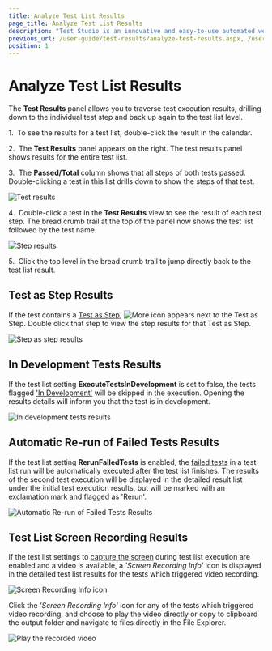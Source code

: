```yaml
---
title: Analyze Test List Results
page_title: Analyze Test List Results
description: "Test Studio is an innovative and easy-to-use automated web, WPF and load testing solution. Test Studio tests support essential technologies like ASP.NET AJAX, Silverlight, PHP and MVC. HTML5, Testing framework, functional testing, performance testing, load testing, exploratory testing, manual testing."
previous_url: /user-guide/test-results/analyze-test-results.aspx, /user-guide/test-results/analyze-test-results, /getting-started/test-results/analyze-test-results
position: 1
---
```

# Analyze Test List Results

The **Test Results** panel allows you to traverse test execution results, drilling down to the individual test step and back up again to the test list level.

1.&nbsp; To see the results for a test list, double-click the result in the calendar.

2.&nbsp; The **Test Results** panel appears on the right. The test results panel shows results for the entire test list.

3.&nbsp; The **Passed/Total** column shows that all steps of both tests passed. Double-clicking a test in this list drills down to show the steps of that test.

![Test results][1]

4.&nbsp; Double-click a test in the **Test Results** view to see the result of each test step. The bread crumb trail at the top of the panel now shows the test list followed by the test name.

![Step results][2]

5.&nbsp; Click the top level in the bread crumb trail to jump directly back to the test list result.

## Test as Step Results

If the test contains a <a href="/features/custom-steps/test-as-step" target="_blank">Test as Step</a>, ![More icon][3] appears next to the Test as Step. Double click that step to view the step results for that Test as Step.

![Step as step results][4]

## In Development Tests Results

If the test list setting **ExecuteTestsInDevelopment** is set to false, the tests flagged <a href="/features/test-maintenance/tests-in-development" target="_blank">'In Development'</a> will be skipped in the execution. Opening the results details will inform you that the test is in development.

![In development tests results][5]

## Automatic Re-run of Failed Tests Results

If the test list setting **RerunFailedTests** is enabled, the <a href="/getting-started/test-execution/test-list-execution#automatic-re-run-of-failed-tests" target="_blank">failed tests</a> in a test list run will be automatically executed after the test list finishes. The results of the second test execution will be displayed in the detailed result list under the initial test execution results, but will be marked with an exclamation mark and flagged as 'Rerun'.

![Automatic Re-run of Failed Tests Results][6]

## Test List Screen Recording Results

If the test list settings to <a href="/getting-started/test-execution/test-list-execution#recording-of-test-list-execution" target="_blank">capture the screen</a> during test list execution are enabled and a video is available, a _'Screen Recording Info'_ icon is displayed in the detailed test list results for the tests which triggered video recording.

![Screen Recording Info icon][7]

Click the _'Screen Recording Info'_ icon for any of the tests which triggered video recording, and choose to play the video directly or copy to clipboard the output folder and navigate to files directly in the File Explorer.

![Play the recorded video][8]

[1]: /img/getting-started/test-results/analyze-test-results/fig1.png
[2]: /img/getting-started/test-results/analyze-test-results/fig2.png
[3]: /img/getting-started/test-results/analyze-test-results/fig3.png
[4]: /img/getting-started/test-results/analyze-test-results/fig4.png
[5]: /img/getting-started/test-results/analyze-test-results/fig5.png
[6]: /img/getting-started/test-results/analyze-test-results/fig6.png
[7]: /img/getting-started/test-results/analyze-test-results/fig7.png
[8]: /img/getting-started/test-results/analyze-test-results/fig8.png